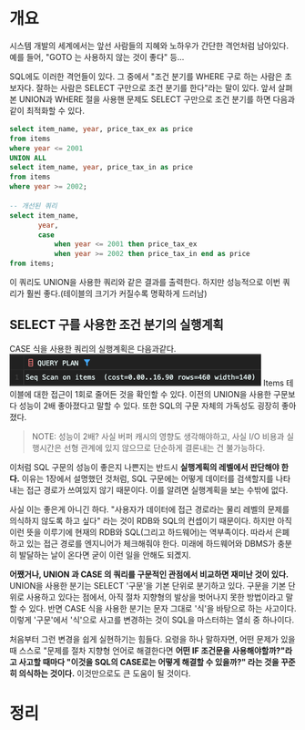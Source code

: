 <!-- Date: 2025-01-25 -->
<!-- Update Date: 2025-01-25 -->
<!-- File ID: 37b2874e-2dd5-4cc1-a3f5-8cc6de861e49 -->
<!-- Author: Seoyeon Jang -->

# 개요

시스템 개발의 세계에서는 앞선 사람들의 지혜와 노하우가 간단한 격언처럼 남아있다. 예를 들어, "GOTO 는 사용하지 않는 것이 좋다" 등...

SQL에도 이러한 격언들이 있다. 그 중에서 "조건 분기를 WHERE 구로 하는 사람은 초보자다. 잘하는 사람은 SELECT 구만으로 조건 분기를 한다"라는 말이 있다. 앞서 살펴본 UNION과 WHERE 절을
사용핸 문제도 SELECT 구만으로 조건 분기를 하면 다음과 같이 최적화할 수 있다.

```sql
select item_name, year, price_tax_ex as price
from items
where year <= 2001
UNION ALL
select item_name, year, price_tax_in as price
from items
where year >= 2002;

-- 개선된 쿼리
select item_name,
       year,
       case
           when year <= 2001 then price_tax_ex
           when year >= 2002 then price_tax_in end as price
from items;
```

이 쿼리도 UNION을 사용한 쿼리와 같은 결과를 출력한다. 하지만 성능적으로 이번 쿼리가 훨씬 좋다.(테이블의 크기가 커질수록 명확하게 드러남)

## SELECT 구를 사용한 조건 분기의 실행계획

CASE 식을 사용한 쿼리의 실행계획은 다음과같다.
![](.WHERE_구에서_조건_분기를_하는_사람은_초보자_images/a64c434f.png)
Items 테이블에 대한 접근이 1회로 줄어든 것을 확인할 수 있다. 이전의 UNION을 사용한 구문보다 성능이 2배 좋아졌다고 말할 수 있다. 또한 SQL의 구문 자체의 가독성도 굉장히 좋아졌다.

> NOTE: 성능이 2배? 사실 버퍼 캐시의 영향도 생각해야하고, 사실 I/O 비용과 실행시간은 선형 관계에 있지 않으므로 단순하게 결론내는 건 불가능하다.

이처럼 SQL 구문의 성능이 좋은지 나쁜지는 반드시 **실행계획의 레벨에서 판단해야 한다.** 이유는 1장에서 설명했던 것처럼, SQL 구문에는 어떻게 데이터를 검색할지를 나타내는 접근 경로가 쓰여있지 않기
때문이다. 이를 알려면 실행계획을 보는 수밖에 없다.

사실 이는 좋은게 아니긴 하다. "사용자가 데이터에 접근 경로라는 물리 레벨의 문제를 의식하지 않도록 하고 싶다" 라는 것이 RDB와 SQL의 컨셉이기 때문이다. 하지만 아직 이런 뜻을 이루기에 현재의 RDB와
SQL(그리고 하드웨어)는 역부족이다. 따라서 은폐하고 있는 접근 경로를 엔지니어가 체크해줘야 한다. 미래에 하드웨어와 DBMS가 충분히 발달하는 날이 온다면 굳이 이런 일을 안해도 되곘지.

**어쨌거나, UNION 과 CASE 의 쿼리를 구문적인 관점에서 비교하면 재미난 것이 있다.** UNION을 사용한 분기는 SELECT '구문'을 기본 단위로 분기하고 있다. 구문을 기본 단위로 사용하고 있다는 점에서, 아직 절차 지향형의 발상을 벗어나지 못한 방법이라고 말할 수 있다. 반면 CASE 식을 사용한 분기는 문자 그대로 '식'을 바탕으로 하는 사고이다. 이렇게 '구문'에서 '식'으로 사고를 변경하는 것이 SQL을 마스터하는 열쇠 중 하나이다.

처음부터 그런 변경을 쉽게 실현하기는 힘들다. 요령을 하나 말하자면, 어떤 문제가 있을 때 스스로 "문제를 절차 지향형 언어로 해결한다면 **어떤 IF 조건문을 사용해야할까?"라고 사고할 때마다 "이것을 SQL의 CASE로는 어떻게 해결할 수 있을까?" 라는 것을 꾸준히 의식하는 것이다.** 이것만으로도 큰 도움이 될 것이다.

# 정리



